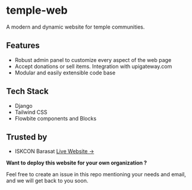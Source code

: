 # temple-web

A modern and dynamic website for temple communities.

## Features

- Robust admin panel to customize every aspect of the web page
- Accept donations or sell items. Integration with upigateway.com
- Modular and easily extensible code base

## Tech Stack

- Django
- Tailwind CSS
- Flowbite components and Blocks

## Trusted by

- ISKCON Barasat [Live Website →]()

**Want to deploy this website for your own organization ?**

Feel free to create an issue in this repo mentioning your needs and email,
and we will get back to you soon.
